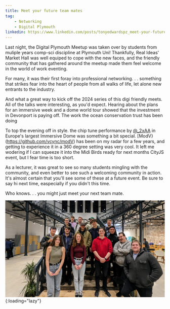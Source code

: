 ```yaml
---
title: Meet your future team mates
tag:
    - Networking
    - Digital Plymouth
linkedin: https://www.linkedin.com/posts/tonyedwardspz_meet-your-future-team-mates-last-night-activity-7171897355598839808-0y4u
---
```


Last night, the Digital Plymouth Meetup was taken over by students from muliple years  comp-sci discipline at Plymouth Uni! Thankfully, Real Ideas' Market Hall was well equiped to cope with the new faces, and the friendly community that has gathered around the meetup made them feel welcome in the world of work eventing.

For many, it was their first foray into professional networking. . . something that strikes fear into the heart of people from all walks of life, let alone new entrants to the industry. 

And what a great way to kick off the 2024 series of this digi friendly meets. All of the talks were interesting, as you'd expect. Hearing about the plans for an immersive week and a dome world tour showed that the investment in Devonport is paying off. The work the ocean conservation trust has been doing 

To top the evening off in style. the chip tune performance by [@_2xAA](https://x.com/_2xAA) in Europe's largest Immersive Dome was something a bit special. [ModV}(https://github.com/vcync/modV) has been on my radar for a few years, and getting to experience it in a 360 degree setting was very cool. It left me wodering if I can squeeze it into the Midi Birds ready for next months CityJS event, but I fear time is too short.

As a lecturer, it was great to see so many students mingling with the community, and even better to see such a welcoming community in action. It's almost certain that you'll see some of these at a future event. Be sure to say hi next time, easpecially if you didn't this time.

Who knows. . . you might just meet your next team mate.

![Students go networking at Digital Plymouth](/assets/images/2024/digital-plymouth-march-24.jpg "Comp-sci students go networking at Digital Plymouth"){:loading="lazy"}
